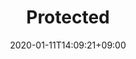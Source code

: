 ---
title: "Protected"
description: "test protected index"
date: 2020-01-11T14:09:21+09:00
draft: false
---
